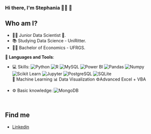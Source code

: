 ### **Hi there, I'm Stephania** 👩‍💻 👋

## Who am I? 

* 👩‍💻 Junior Data Scientist 🥰.
* 📚 Studying Data Science - UniRitter.
* 👩‍🎓 Bachelor of Economics - UFRGS.

<b>🚀 Languages and Tools</b>:

 - 💻 Skills:
 ![Python](https://img.shields.io/badge/-Python-black?style=flat-square&logo=Python)
 ![R](https://img.shields.io/badge/-R-black?style=flat-square&logo=R)
 ![MySQL](https://img.shields.io/badge/-MySQL-black?style=flat-square&logo=MySQL)
 ![Power BI](https://img.shields.io/badge/-Power%20BI-black?style=plastic&logo=Power-BI)
 ![Pandas](https://img.shields.io/badge/-Pandas-black?style=flat-square&logo=Pandas)
 ![Numpy](https://img.shields.io/badge/-Numpy-black?style=flat-square&logo=Numpy)
 ![Scikit Learn](https://img.shields.io/badge/-Scikit%20Learn-black?style=flat-square&logo=scikit-learn)
 ![Jupyter](https://img.shields.io/badge/-Jupyter-black?style=flat-square&logo=Jupyter)
 ![PostgreSQL](https://img.shields.io/badge/-PostgreSQL-black?style=flat-square&logo=PostgreSQL)
 ![SQLite](https://img.shields.io/badge/-SQLite-black?style=flat-square&logo=SQLite)
  <br>🔮 Machine Learning
  📊 Data Visualization
  ⚙️Advanced Excel + VBA

 
 - ⚙️ Basic knowledge:
 ![MongoDB](https://img.shields.io/badge/-MongoDB-black?style=plastic&logo=Mongodb)
  <br>

## Find me 

*  [Linkedin]( https://www.linkedin.com/in/stephania-vellinho/)

<!--
**Stephaniav1901/Stephaniav1901** is a ✨ _special_ ✨ repository because its `README.md` (this file) appears on your GitHub profile.

Here are some ideas to get you started:

- 🔭 I’m currently working on ...
- 🌱 I’m currently learning ...
- 👯 I’m looking to collaborate on ...
- 🤔 I’m looking for help with ...
- 💬 Ask me about ...
- 📫 How to reach me: ...
- 😄 Pronouns: ...
- ⚡ Fun fact: ...
-->
